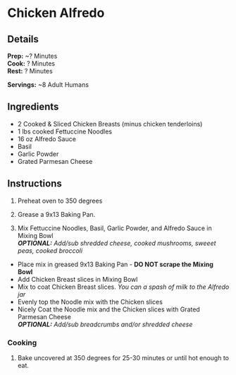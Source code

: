 Chicken Alfredo
======

## Details

**Prep:** ~? Minutes  
**Cook:** ? Minutes  
**Rest:** ? Minutes

**Servings:** ~8 Adult Humans

## Ingredients

- 2 Cooked & Sliced Chicken Breasts (minus chicken tenderloins)
- 1 lbs cooked Fettuccine Noodles
- 16 oz Alfredo Sauce
- Basil
- Garlic Powder
- Grated Parmesan Cheese

## Instructions

1. Preheat oven to 350 degrees
2. Grease a 9x13 Baking Pan.

3. Mix Fettuccine Noodles, Basil, Garlic Powder, and Alfredo Sauce in Mixing Bowl  
  _**OPTIONAL:** Add/sub shredded cheese, cooked mushrooms, sweeet peas, cooked broccoli_
- Place mix in greased 9x13 Baking Pan - **DO NOT scrape the Mixing Bowl**
- Add Chicken Breast slices in Mixing Bowl
- Mix to coat Chicken Breast slices.
  _You can a spash of milk to the Alfredo jar_ 
- Evenly top the Noodle mix with the Chicken slices
- Nicely Coat the Noodle mix and the Chicken slices with Grated Parmesan Cheese  
  _**OPTIONAL:** Add/sub breadcrumbs and/or shredded cheese_

### Cooking

1. Bake uncovered at 350 degrees for 25-30 minutes or until hot enough to eat.
